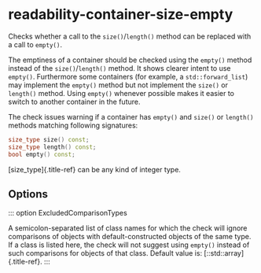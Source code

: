 # readability-container-size-empty

Checks whether a call to the `size()`/`length()` method can be replaced
with a call to `empty()`.

The emptiness of a container should be checked using the `empty()`
method instead of the `size()`/`length()` method. It shows clearer
intent to use `empty()`. Furthermore some containers (for example, a
`std::forward_list`) may implement the `empty()` method but not
implement the `size()` or `length()` method. Using `empty()` whenever
possible makes it easier to switch to another container in the future.

The check issues warning if a container has `empty()` and `size()` or
`length()` methods matching following signatures:

```c++
size_type size() const;
size_type length() const;
bool empty() const;
```

[size_type]{.title-ref} can be any kind of integer type.

## Options

::: option
ExcludedComparisonTypes

A semicolon-separated list of class names for which the check will
ignore comparisons of objects with default-constructed objects of the
same type. If a class is listed here, the check will not suggest using
`empty()` instead of such comparisons for objects of that class. Default
value is: [::std::array]{.title-ref}.
:::

